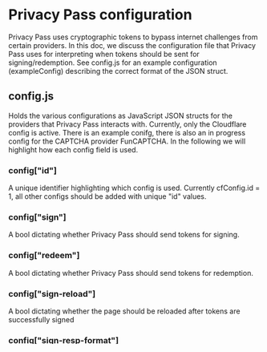 # Privacy Pass configuration

Privacy Pass uses cryptographic tokens to bypass internet challenges from certain providers. In this doc, we discuss the configuration file that Privacy Pass uses for interpreting when tokens should be sent for signing/redemption. See config.js for an example configuration (exampleConfig) describing the correct format of the JSON struct.

## config.js

Holds the various configurations as JavaScript JSON structs for the providers that Privacy Pass interacts with. Currently, only the Cloudflare config is active. There is an example conifg, there is also an in progress config for the CAPTCHA provider FunCAPTCHA. In the following we will highlight how each config field is used.

### config["id"]

A unique identifier highlighting which config is used. Currently cfConfig.id = 1, all other configs should be added with unique "id" values.

### config["sign"]

A bool dictating whether Privacy Pass should send tokens for signing. 

### config["redeem"]

A bool dictating whether Privacy Pass should send tokens for redemption.

### config["sign-reload"]

A bool dictating whether the page should be reloaded after tokens are successfully signed

### config["sign-resp-format"]

Format of the response (as a string) to a signing request. Currently, support "string" or "json". When "string" is used, expect the signed tokens to be included (base-64 encoded) in the HTTP response body in the form `signatures= || <signed-tokens> || <Batch-DLEQ-Resp>`. When "json" is used, expect the signed tokens to be included (base-64 encoded) as a JSON struct with key: "signatures" and value `<signed-tokens> || <Batch-DLEQ-Resp>`.

### config["storage-key-tokens"]

The string key under which the tokens for the active config are stored in local storage. This should be unique for each config to prevent tokens being spent for inconsistent providers.

### config["storage-key-count"]

The string key corresponding to the number of tokens currently held in local storage (under config["storage-key-tokens"]). This should also be unique per config.

### config["max-spends"]

The integer number of tokens that should be redeemed per host in each interaction. This prevents Privacy Pass from repeatedly spending tokens for the same host (if some unknown issues occur, for example).

### config["max-tokens"]

The integer number of tokens that should be held by Privacy Pass at any one time.

### config["tokens-per-request"]

The integer number of tokens that should be sent with each signing request. For Cloudflare, there is also a server-side upper bound of 100 tokens for each signing request. We recommend that this is enforced to prevent unlimited numbers of tokens being signed.

### config["var-reset"]

A bool dictating whether the set of variables holding previous redemption information should be reset (see resetVars() in background.js). We recommend this is set to true, since these variables prevent tokens from being spent in the future.

### config["var-reset-ms"]

The time intervals (ms) by which the variables from above are reset.

### config["commitments"]

Hex-encoded elliptic curve commitment values for verifying DLEQ proofs. These essentially amount to public keys issued by the provider. The values of "G" and "H" held in config["commitments"]["dev"] should be used for development purposes. Those held in config["commitments"]["prod"] should be used in the production environment.

### config["spending-restrictions"]

A JSON struct of restrictions for redeeming tokens

#### config["spending-restrictions"]["status-code"]

An integer corresponding to the status code returned by the server. This HTTP status code is checked before a redemption is initiated, for Cloudflare this value is set to 403. That is, token redemptions can only occur after a HTTP response with status code 403 is received.

#### config["spending-restrictions"]["iframe"]

A bool indicating that redemptions can only occur after a HTTP response received from an iframe. This is not used by the CF config but is intended for future integrations.

#### config["spending-restrictions"]["max-redirects"]

An integer dictating the number of times that tokens should be spent after requests have been redirected. That is, consider a HTTP response that Privacy Pass deems suitable to initiate a redemption. This number indicates how may redemption HTTP requests will be tolerated where the response from the server results in HTTP redirection.

#### config["spending-restrictions"]["new-tabs"]

An array of strings indicating that the tab that is open corresponds to a new tab (and thus token redemption should not occur).

#### config["spending-restrictions"]["bad-navigation"]

An array of strings corresponding to chrome.webNavigation methods that indicate navigation types where tokens should not be redeemed. In the case of Cloudflare, this is limited to `auto_subframe` navigations that are not used for Cloudflare CAPTCHAs.

#### config["spending-restrictions"]["bad-transition"]

Similar to above, except for transition types. For Cloudflare, we rule out redemption requests when `server_redirect` is the transition type.

#### config["spending-restrictions"]["valid-redirects"]

An array of strings indicating the URL redirections that are tolerated when tokens are being redeemed. For example, redemptions that upgrade HTTP connections to HTTPS connections.

#### config["spending-restrictions"]["valid-transitions"]

An array of strings indicating the transition types that are definitely valid, when considering whether redemption requests should be sanctioned.

#### config["spending-action"]["urls"]

URLs that activate WebRequest listeners, "`<all_urls>`" corresponds to matching all possible URLs.

#### config["spending-action"]["redeem-method"]

A string that determines the method that token redemptions are handled. Currently the only methods that is supported is `"reload"`. This means that tokens are redeemed by reloading the page and appending tokens to the subsequent HTTP request.

#### config["spending-action"]["header-name"]

The name of the header that contains a token for redemption.

#### config["cookies"]["check-cookies"]

A boolean value that determines cookies should be checked before tokens are sent for redemption. That is, a token is not redeemed if the browser has a clearance cookie for the URL that redemption occurring for.

#### config["cookies"]["clearance-cookie"]

A string that specifies the specific name of the type of clearance cookie used by the provider. In the case of Cloudflare, this is `"cf_clearance"`.

#### config["captcha-domain"]

A string specifying a domain where users can obtain signed tokens by solving a challenge/CAPTCHA. This is helpful to allow users to build up initial stockpiles of tokens before they browse.

#### config["error-codes"]["verify-error"]

String error code that the server returns if token redemption fails due to a signature verification error.

#### config["error-codes"]["connection-error"]

String error code that the server returns if an internal connection error occurs server-side.